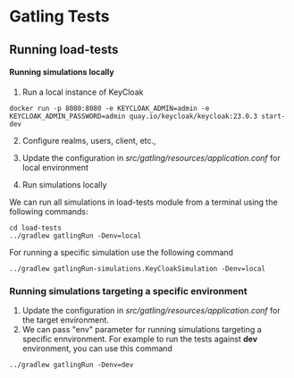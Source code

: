 # Gatling Tests

## Running load-tests

#### Running simulations locally

1. Run a local instance of KeyCloak
```
docker run -p 8080:8080 -e KEYCLOAK_ADMIN=admin -e KEYCLOAK_ADMIN_PASSWORD=admin quay.io/keycloak/keycloak:23.0.3 start-dev
```

2. Configure realms, users, client, etc.,

3. Update the configuration in <i>src/gatling/resources/application.conf</i> for local environment

3. Run simulations locally

We can run all simulations in load-tests module from a terminal using the following commands:
```
cd load-tests
../gradlew gatlingRun -Denv=local
```

For running a specific simulation use the following command
```
../gradlew gatlingRun-simulations.KeyCloakSimulation -Denv=local
```

### Running simulations targeting a specific environment

1. Update the configuration in <i>src/gatling/resources/application.conf</i> for the target environment.
2. We can pass "env" parameter for running simulations targeting a specific ennvironment. 
For  example to run the tests against <b>dev</b> environment, you can use this command
```
../gradlew gatlingRun -Denv=dev
```

